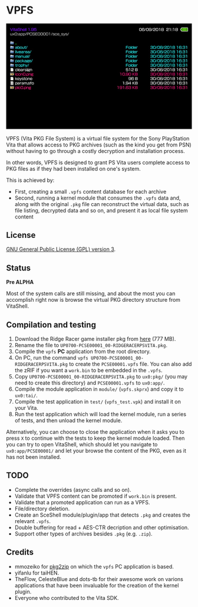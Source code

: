 # VPFS

![VPFS Screenshot](https://raw.githubusercontent.com/VitaSmith/vpfs/master/pics/vpfs_screenshot.jpg)

VPFS (Vita PKG File System) is a virtual file system for the Sony PlayStation Vita that allows access to
PKG archives (such as the kind you get from PSN) without having to go through a costly decryption and
installation process.

In other words, VPFS is designed to grant PS Vita users complete access to PKG files as if they had been
installed on one's system.

This is achieved by:
- First, creating a small `.vpfs` content database for each archive
- Second, running a kernel module that consumes the `.vpfs` data and, along with the original `.pkg` file
  can reconstruct the virtual data, such as file listing, decrypted data and so on, and present it as
  local file system content

## License

[GNU General Public License (GPL) version 3](https://www.gnu.org/licenses/gpl-3.0.en.html).

## Status

__Pre ALPHA__

Most of the system calls are still missing, and about the most you can accomplish right now is browse the
virtual PKG directory structure from VitaShell.

## Compilation and testing

1. Download the Ridge Racer game installer pkg from [here](http://zeus.dl.playstation.net/cdn/UP0700/PCSE00001_00/IRPERCkHKvxNuhhuMvATYhUJimapzQvevrRLryolHuueAPfxDZnnOzWcNtjIvICnauoHCkVmffZQDjIYeOgcDWzKjNveGcxtClJLm.pkg) (777 MB).
2. Rename the file to `UP0700-PCSE00001_00-RIDGERACERPSVITA.pkg`.
3. Compile the `vpfs` __PC__ application from the root directory.
4. On PC, run the command `vpfs UP0700-PCSE00001_00-RIDGERACERPSVITA.pkg` to create the `PCSE00001.vpfs` file.
   You can also add the zRIF if you want a `work.bin` to be embedded in the `.vpfs`.
5. Copy `UP0700-PCSE00001_00-RIDGERACERPSVITA.pkg` to `ux0:pkg/` (you may need to create this directory) and `PCSE00001.vpfs` to `ux0:app/`.
6. Compile the module application in `module/` (`vpfs.skprx`) and copy it to `ux0:tai/`.
7. Compile the test application in `test/` (`vpfs_test.vpk`) and install it on your Vita.
8. Run the test application which will load the kernel module, run a series of tests, and then unload the kernel module.

Alternatively, you can choose to close the application when it asks you to press `X` to continue with the
tests to keep the kernel module loaded. Then you can try to open VitaShell, which should let you navigate
to `ux0:app/PCSE00001/` and let your browse the content of the PKG, even as it has not been installed.

## TODO

- Complete the overrides (async calls and so on).
- Validate that VPFS content can be promoted if `work.bin` is present.
- Validate that a promoted application can run as a VPFS.
- File/directory deletion.
- Create an SceShell module/plugin/app that detects `.pkg` and creates the relevant `.vpfs`.
- Double buffering for read + AES-CTR decription and other optimisation.
- Support other types of archives besides `.pkg` (e.g. `.zip`).

## Credits

- mmozeiko for [pkg2zip](https://github.com/mmozeiko/pkg2zip) on which the `vpfs` PC application is based.
- yifanlu for taiHEN.
- TheFlow, CelesteBlue and dots-tb for their awesome work on varions applications that have been
  invaluable for the creation of the kernel plugin.
- Everyone who contributed to the Vita SDK.
